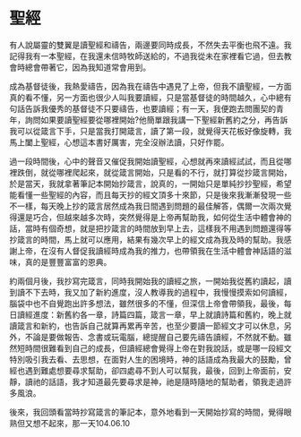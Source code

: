 # 聖經

有人說屬靈的雙翼是讀聖經和禱告，兩邊要同時成長，不然失去平衡也飛不遠。我記得我有一本聖經，在我還未信時牧師送給的，不過我從未在家裡看它過，但去教會時總會帶著它，因為我知道常會用到。

成為基督徒後，我熱愛禱告，因為我在禱告中遇見了上帝，但我不讀聖經，一方面真的看不懂，另一方面也很少人叫我要讀經，只是當基督徒的時間越久，心中總有句話告訴我優秀的基督徒不只要禱告，也要讀經；有一天，我便跑去問團契的青年，詢問如果要讀聖經要從哪裡開始?他簡單跟我講一下聖經新舊約之分，再告訴我可以從箴言下手，只是當我打開箴言，讀了第一段，就覺得天花板好像旋轉，我馬上闔上聖經，心想這本書好厲害，完全沒辦法讀，只好作罷。

過一段時間後，心中的聲音又催促我開始讀聖經，心想就再來讀經試試，而且從哪裡跌倒，就從哪裡爬起來，就從箴言開始，只是看的不行，就打算從抄箴言開始，於是當天，我就拿著筆記本開始抄箴言，說真的，一開始只是單純抄抄聖經，希望能看懂一些聖經的內容，而且每天抄的經文頂多十來節，只是後來我漸漸發現一些不一樣，每天晚上抄的箴言居然成為我日間遇到問題的最佳解答，偶爾一次兩次覺得還是巧合，但越來越多次時，突然覺得是上帝再幫助我，如何從生活中體會神的話，當時有個奇想，就是把抄箴言的時間放到早上去，這樣我不用遇到問題還得等抄箴言的時間，馬上就可以應用，結果有幾次早上的經文成為我及時的幫助。我感謝上帝，在沒有人督促我讀經時成為我的推力，也帶領我在生活中體會神話語的滋味，真的是豐豐富富的恩典。

約兩個月後，我抄寫完箴言，同時我開始我的讀經之旅，一開始我從舊約讀起，讀到讀不下去時，我又加了新約進度，沒人教導我的過程中，我慢慢摸索如何讀經，腦袋中也不自覺跑出許多想法，雖然很多的不懂，但深信上帝會帶領我，最後，每日讀經進度：新舊約各一章，詩篇四篇，箴言一章，早上就讀詩篇和舊約，晚上就讀箴言和新約，也告訴自己就算再累再辛苦，也至少要讀一節經文才可以休息，另外，不論是要做報告、念書或玩電腦，總提醒自己要先禱告讀經，不然就不動。雖然短時間很難看到自己的成長，但讀經總會覺得上帝在對我說話，或是哪一段經文特別吸引我去看、去思想，在面對人生的困境時，神的話語成為我最大的鼓勵，曾經也遇到難處想要尋求幫助，卻四處尋不到人可以幫我，最後，回到上帝面前，安靜，讀祂的話語，我才知道最先要尋求是神，祂是隨時隨地的幫助者，領我走過許多風浪。

後來，我回頭看當時抄寫箴言的筆記本，意外地看到一天開始抄寫的時間，覺得眼熟但又想不起來，那一天104.06.10














